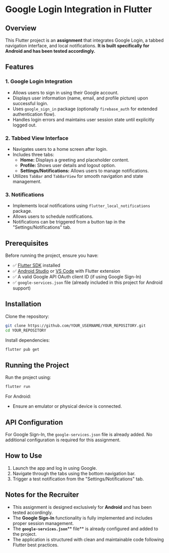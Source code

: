 # Google Login Integration in Flutter

## Overview

This Flutter project is an **assignment** that integrates Google Login, a tabbed navigation interface, and local notifications. **It is built specifically for Android and has been tested accordingly.**

## Features

### 1. **Google Login Integration**

- Allows users to sign in using their Google account.
- Displays user information (name, email, and profile picture) upon successful login.
- Uses `google_sign_in` package (optionally `firebase_auth` for extended authentication flow).
- Handles login errors and maintains user session state until explicitly logged out.

### 2. **Tabbed View Interface**

- Navigates users to a home screen after login.
- Includes three tabs:
    - **Home:** Displays a greeting and placeholder content.
    - **Profile:** Shows user details and logout option.
    - **Settings/Notifications:** Allows users to manage notifications.
- Utilizes `TabBar` and `TabBarView` for smooth navigation and state management.

### 3. **Notifications**

- Implements local notifications using `flutter_local_notifications` package.
- Allows users to schedule notifications.
- Notifications can be triggered from a button tap in the "Settings/Notifications" tab.

## Prerequisites

Before running the project, ensure you have:

- ✅ [Flutter SDK](https://flutter.dev/docs/get-started/install) installed
- ✅ [Android Studio](https://developer.android.com/studio) or [VS Code](https://code.visualstudio.com/) with Flutter extension
- ✅ A valid Google API OAuth client ID (if using Google Sign-In)
- ✅ `google-services.json` file (already included in this project for Android support)

## Installation

Clone the repository:

```sh
git clone https://github.com/YOUR_USERNAME/YOUR_REPOSITORY.git
cd YOUR_REPOSITORY
```

Install dependencies:

```sh
flutter pub get
```

## Running the Project

Run the project using:

```sh
flutter run
```

For Android:

- Ensure an emulator or physical device is connected.

## API Configuration

For Google Sign-In, the `google-services.json` file is already added. No additional configuration is required for this assignment.

## How to Use

1. Launch the app and log in using Google.
2. Navigate through the tabs using the bottom navigation bar.
3. Trigger a test notification from the "Settings/Notifications" tab.

## Notes for the Recruiter

- This assignment is designed exclusively for **Android** and has been tested accordingly.
- The **Google Sign-In** functionality is fully implemented and includes proper session management.
- The **`google-services.json`**** file** is already configured and added to the project.
- The application is structured with clean and maintainable code following Flutter best practices.


